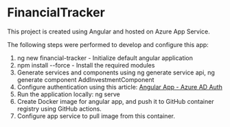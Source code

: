 # FinancialTracker

This project is created using Angular and hosted on Azure App Service.

The following steps were performed to develop and configure this app:

1. ng new financial-tracker - Initialize default angular application
2. npm install --force - Install the required modules
3. Generate services and components using ng generate service api, ng generate component AddInvestmentComponent
4. Configure authentication using this article: [Angular App - Azure AD Auth](https://www.c-sharpcorner.com/article/easily-enable-azure-ad-authentication-in-angular-and-web-api-core-app/)
5. Run the application locally: ng serve
6. Create Docker image for angular app, and push it to GitHub container registry using GitHub actions.
7. Configure app service to pull image from this container.
